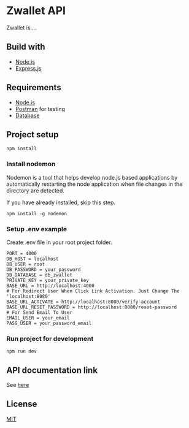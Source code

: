 # Zwallet API

Zwallet is....

## Build with

- [Node.js](https://nodejs.org/en/)
- [Express.js](https://expressjs.com/)

## Requirements

- [Node.js](https://nodejs.org/en/)
- [Postman](https://www.getpostman.com/) for testing
- [Database](db_zwallet.sql)

## Project setup

```
npm install
```

### Install nodemon

Nodemon is a tool that helps develop node.js based applications by automatically restarting the node application when file changes in the directory are detected.

If you have already installed, skip this step.

```
npm install -g nodemon
```

### Setup .env example

Create .env file in your root project folder.

```
PORT = 4000
DB_HOST = localhost
DB_USER = root
DB_PASSWORD = your_password
DB_DATABASE = db_zwallet
PRIVATE_KEY = your_private_key
BASE_URL = http://localhost:4000
# For Redirect User When Click Link Activation. Just Change The 'localhost:8080'
BASE_URL_ACTIVATE = http://localhost:8080/verify-account
BASE_URL_RESET_PASSWORD = http://localhost:8080/reset-password
# For Send Email To User
EMAIL_USER = your_email
PASS_USER = your_password_email
```

### Run project for development

```
npm run dev
```

## API documentation link

See [here](https://documenter.getpostman.com/view/8880894/TVKHTuW7)

## License

[MIT](https://choosealicense.com/licenses/mit/)

